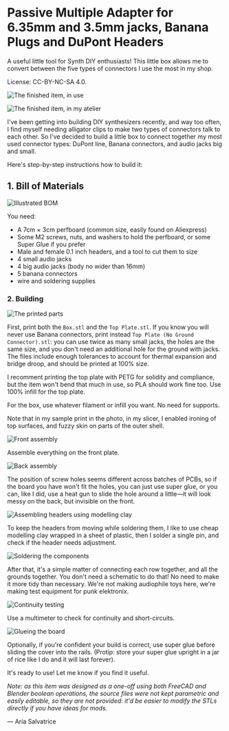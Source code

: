Passive Multiple Adapter for 6.35mm and 3.5mm jacks, Banana Plugs and DuPont Headers
====================================================================================

A useful little tool for Synth DIY enthusiasts! This little box allows me to convert between the five types of connectors I use the most in my shop.

License: CC-BY-NC-SA 4.0. 

![The finished item, in use](Finished%20item%20in%20use.jpg)

![The finished item, in my atelier](Finished%20item%20wide%20shot.jpg)

I've been getting into building DIY synthesizers recently, and way too often, I find myself needing alligator clips to make two types of connectors talk to each other. So I've decided to build a little box to connect together my most used connector types: DuPont line, Banana connectors, and audio jacks big and small.

Here's step-by-step instructions how to build it:

## 1. Bill of Materials

![Illustrated BOM](BOM.jpg)

You need:

- A 7cm × 3cm perfboard (common size, easily found on Aliexpress)
- Some M2 screws, nuts, and washers to hold the perfboard, or some Super Glue if you prefer
- Male and female 0.1 inch headers, and a tool to cut them to size
- 4 small audio jacks
- 4 big audio jacks (body no wider than 16mm)
- 5 banana connectors
- wire and soldering supplies

### 2. Building

![The printed parts](Printed%20parts.jpg)

First, print both the `Box.stl` and the `Top Plate.stl`. If you know you will never use Banana connectors, print instead `Top Plate (No Ground Connector).stl`: you can use twice as many small jacks, the holes are the same size, and you don't need an additional hole for the ground with jacks. The files include enough tolerances to account for thermal expansion and bridge droop, and should be printed at 100% size.

I recomment printing the top plate with PETG for solidity and compliance, but the item won't bend that much in use, so PLA should work fine too. Use 100% infill for the top plate.

For the box, use whatever filament or infill you want. No need for supports. 

Note that in my sample print in the photo, in my slicer, I enabled ironing of top surfaces, and fuzzy skin on parts of the outer shell.

![Front assembly](Front%20assembly.jpg)

Assemble everything on the front plate.

![Back assembly](Back%20assembly.jpg)

The position of screw holes seems different across batches of PCBs, so if the board you have won't fit the holes, you can just use super glue, or you can, like I did, use a heat gun to slide the hole around a little—it will look messy on the back, but invisible on the front. 

![Assembling headers using modelling clay](Assembling%20headers.jpg)

To keep the headers from moving while soldering them, I like to use cheap modelling clay wrapped in a sheet of plastic, then I solder a single pin, and check if the header needs adjustment.

![Soldering the components](Soldering.jpg)

After that, it's a simple matter of connecting each row together, and all the grounds together. You don't need a schematic to do that! No need to make it more tidy than necessary. We're not making audiophile toys here, we're making test equipment for punk elektronix. 

![Continuity testing](Continuity%20testing.jpg)

Use a multimeter to check for continuity and short-circuits. 

![Glueing the board](Gluing%20the%20cover.jpg)

Optionally, if you're confident your build is correct, use super glue before sliding the cover into the rails. (Protip: store your super glue upright in a jar of rice like I do and it will last forever).

It's ready to use! Let me know if you find it useful.

_Note: as this item was designed as a one-off using both FreeCAD and Blender boolean operations, the source files were not kept parametric and easily editable, so they are not provided: it'd be easier to modify the STLs directly if you have ideas for mods._

— Aria Salvatrice